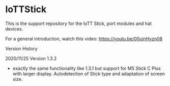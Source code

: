 # IoTTStick
This is the support repository for the IoTT Stick, port modules and hat devices. 

For a general introduction, watch this video: https://youtu.be/00uinHvzn08

Version History

2020/11/25 Version 1.3.2
- exactly the same functionality like 1.3.1 but support for M5 Stick C Plus with larger display. Autodetection of Stick type and adaptation of screen size.
